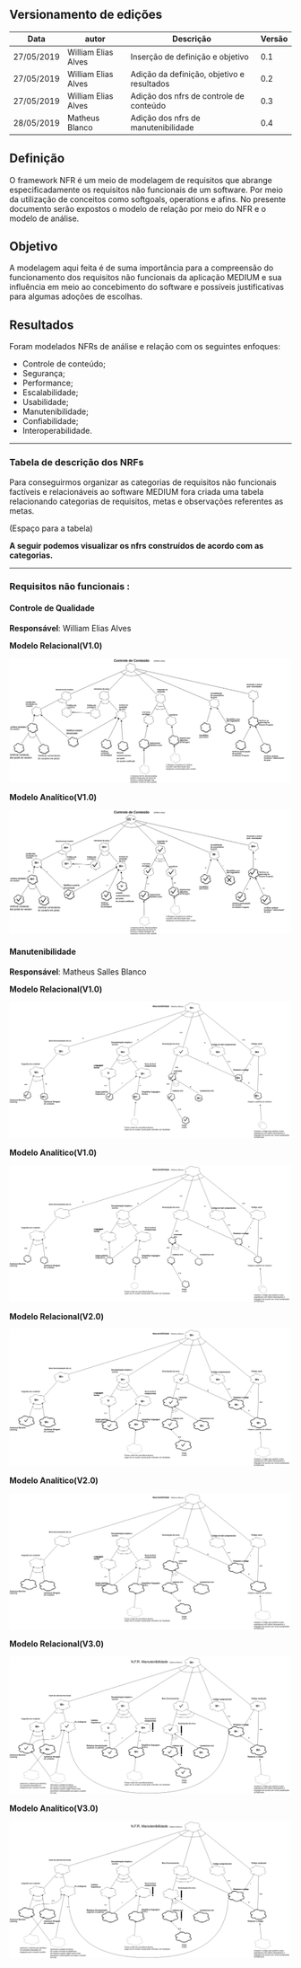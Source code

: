 ## Versionamento de edições
| Data           | autor                | Descrição                           |Versão|
|----------------|----------------------|-------------------------------------|------|
|   27/05/2019   | William Elias Alves  | Inserção de definição e objetivo | 0.1  |
|   27/05/2019   | William Elias Alves  | Adição da definição, objetivo e resultados | 0.2  |
|   27/05/2019   | William Elias Alves  | Adição dos nfrs de controle de conteúdo | 0.3  |
|   28/05/2019   | Matheus Blanco  | Adição dos nfrs de manutenibilidade | 0.4  |

## Definição

O framework NFR é um meio de modelagem de requisitos que abrange especificadamente os requisitos não funcionais de um software. Por meio da utilização de conceitos como softgoals, operations e afins.
No presente documento serão expostos o modelo de relação por meio do NFR e o modelo de análise.

## Objetivo

A modelagem aqui feita é de suma importância para a compreensão do funcionamento dos requisitos não funcionais da aplicação MEDIUM e sua influência em meio ao concebimento do software e possíveis justificativas para algumas adoções de escolhas.


## Resultados

Foram modelados NFRs de análise e relação com os seguintes enfoques:

* Controle de conteúdo;
* Segurança;
* Performance;
* Escalabilidade;
* Usabilidade;
* Manutenibilidade;
* Confiabilidade;
* Interoperabilidade.

***
### Tabela de descrição dos NRFs

Para conseguirmos organizar as categorias de requisitos não funcionais factíveis e relacionáveis ao software MEDIUM fora criada uma tabela relacionando categorias de requisitos, metas e observações referentes as metas.

(Espaço para a tabela)

**A seguir podemos visualizar os nfrs construídos de acordo com as categorias.**

***

### Requisitos não funcionais :

#### Controle de Qualidade

**Responsável**: William Elias Alves

**Modelo Relacional(V1.0)**

![modelo r controle de conteúdo](nfrs/publicacao_relacao.jpg)

**Modelo Analítico(V1.0)**

![modelo r controle de conteúdo](nfrs/publicacao_analise.jpg)

#### Manutenibilidade

**Responsável**: Matheus Salles Blanco

**Modelo Relacional(V1.0)**

![modelo 1 r manutenibilidade](nfrs/nfr_blanco_manutenibilidade-1-.png)

**Modelo Analítico(V1.0)**

![modelo 1 a manutenibilidade](nfrs/analise_nfr_blanco_manutenibilidade-1-.png)

**Modelo Relacional(V2.0)**

![modelo 2 r manutenibilidade](nfrs/nfr_blanco_manutenibilidade-2-.png)

**Modelo Analítico(V2.0)**

![modelo 2 a manutenibilidade](nfrs/analise_nfr_blanco_manutenibilidade-2-.png)

**Modelo Relacional(V3.0)**

![modelo 3 r manutenibilidade](nfrs/nfr_blanco_manutenibilidade-3-.png)

**Modelo Analítico(V3.0)**

![modelo 3 a manutenibilidade](nfrs/analise_nfr_blanco_manutenibilidade-3-.png)

